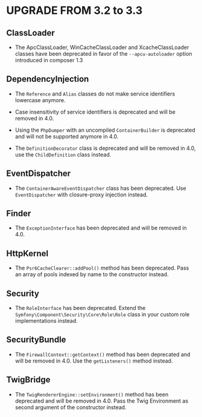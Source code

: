 UPGRADE FROM 3.2 to 3.3
=======================

ClassLoader
-----------

 * The ApcClassLoader, WinCacheClassLoader and XcacheClassLoader classes have been deprecated
   in favor of the `--apcu-autoloader` option introduced in composer 1.3

DependencyInjection
-------------------

 * The `Reference` and `Alias` classes do not make service identifiers lowercase anymore.

 * Case insensitivity of service identifiers is deprecated and will be removed in 4.0.

 * Using the `PhpDumper` with an uncompiled `ContainerBuilder` is deprecated and
   will not be supported anymore in 4.0.

 * The `DefinitionDecorator` class is deprecated and will be removed in 4.0, use
   the `ChildDefinition` class instead.

EventDispatcher
---------------

 * The `ContainerAwareEventDispatcher` class has been deprecated.
   Use `EventDispatcher` with closure-proxy injection instead.

Finder
------

 * The `ExceptionInterface` has been deprecated and will be removed in 4.0.

HttpKernel
-----------

 * The `Psr6CacheClearer::addPool()` method has been deprecated. Pass an array of pools indexed
   by name to the constructor instead.

Security
--------

 * The `RoleInterface` has been deprecated. Extend the `Symfony\Component\Security\Core\Role\Role`
   class in your custom role implementations instead.

SecurityBundle
--------------

 * The `FirewallContext::getContext()` method has been deprecated and will be removed in 4.0.
   Use the `getListeners()` method instead.

TwigBridge
----------

 * The `TwigRendererEngine::setEnvironment()` method has been deprecated and will be removed
   in 4.0. Pass the Twig Environment as second argument of the constructor instead.
